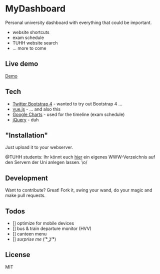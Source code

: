 # MyDashboard
Personal university dashboard with everything that could be important.

- website shortcuts
- exam schedule
- TUHH website search
- ... more to come

## Live demo
[Demo]

## Tech
* [Twitter Bootstrap 4] - wanted to try out Bootstrap 4 ...
* [vue.js] - ... and also this
* [Google Charts] - used for the timeline (exam schedule)
* [jQuery] - duh 


## "Installation"
Just upload it to your webserver.

@TUHH students: Ihr könnt euch [hier] ein eigenes WWW-Verzeichnis auf den Servern der Uni anlegen lassen. \o/


## Development
Want to contribute? Great! Fork it, swing your wand, do your magic and make pull requests.


## Todos

 - [] optimize for mobile devices
 - [] bus & train departure monitor (HVV)
 - [] canteen menu
 - [] *surprise me* ( ͡° ͜ʖ ͡°)

License
----
MIT


[//]: # 
   [Demo]: <https://www.tuhh.de/~cha0000/>
   [vue.js]: <https://vuejs.org/>
   [Twitter Bootstrap 4]: <https://v4-alpha.getbootstrap.com/>
   [Google Charts]: <https://developers.google.com/chart/>
   [jQuery]: <http://jquery.com>
   [hier]: <https://www.tuhh.de/rzt/net/public/dienste/wwwserver/homepages.html>